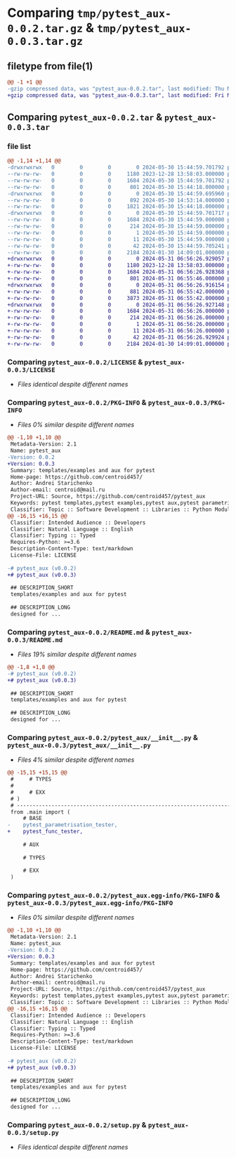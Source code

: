 # Comparing `tmp/pytest_aux-0.0.2.tar.gz` & `tmp/pytest_aux-0.0.3.tar.gz`

## filetype from file(1)

```diff
@@ -1 +1 @@
-gzip compressed data, was "pytest_aux-0.0.2.tar", last modified: Thu May 30 15:44:59 2024, max compression
+gzip compressed data, was "pytest_aux-0.0.3.tar", last modified: Fri May 31 06:56:26 2024, max compression
```

## Comparing `pytest_aux-0.0.2.tar` & `pytest_aux-0.0.3.tar`

### file list

```diff
@@ -1,14 +1,14 @@
-drwxrwxrwx   0        0        0        0 2024-05-30 15:44:59.701792 pytest_aux-0.0.2/
--rw-rw-rw-   0        0        0     1180 2023-12-28 13:58:03.000000 pytest_aux-0.0.2/LICENSE
--rw-rw-rw-   0        0        0     1684 2024-05-30 15:44:59.701792 pytest_aux-0.0.2/PKG-INFO
--rw-rw-rw-   0        0        0      801 2024-05-30 15:44:18.000000 pytest_aux-0.0.2/README.md
-drwxrwxrwx   0        0        0        0 2024-05-30 15:44:59.695960 pytest_aux-0.0.2/pytest_aux/
--rw-rw-rw-   0        0        0      892 2024-05-30 14:53:14.000000 pytest_aux-0.0.2/pytest_aux/__init__.py
--rw-rw-rw-   0        0        0     1821 2024-05-30 15:44:18.000000 pytest_aux-0.0.2/pytest_aux/main.py
-drwxrwxrwx   0        0        0        0 2024-05-30 15:44:59.701717 pytest_aux-0.0.2/pytest_aux.egg-info/
--rw-rw-rw-   0        0        0     1684 2024-05-30 15:44:59.000000 pytest_aux-0.0.2/pytest_aux.egg-info/PKG-INFO
--rw-rw-rw-   0        0        0      214 2024-05-30 15:44:59.000000 pytest_aux-0.0.2/pytest_aux.egg-info/SOURCES.txt
--rw-rw-rw-   0        0        0        1 2024-05-30 15:44:59.000000 pytest_aux-0.0.2/pytest_aux.egg-info/dependency_links.txt
--rw-rw-rw-   0        0        0       11 2024-05-30 15:44:59.000000 pytest_aux-0.0.2/pytest_aux.egg-info/top_level.txt
--rw-rw-rw-   0        0        0       42 2024-05-30 15:44:59.705241 pytest_aux-0.0.2/setup.cfg
--rw-rw-rw-   0        0        0     2184 2024-01-30 14:09:01.000000 pytest_aux-0.0.2/setup.py
+drwxrwxrwx   0        0        0        0 2024-05-31 06:56:26.929057 pytest_aux-0.0.3/
+-rw-rw-rw-   0        0        0     1180 2023-12-28 13:58:03.000000 pytest_aux-0.0.3/LICENSE
+-rw-rw-rw-   0        0        0     1684 2024-05-31 06:56:26.928368 pytest_aux-0.0.3/PKG-INFO
+-rw-rw-rw-   0        0        0      801 2024-05-31 06:55:46.000000 pytest_aux-0.0.3/README.md
+drwxrwxrwx   0        0        0        0 2024-05-31 06:56:26.916154 pytest_aux-0.0.3/pytest_aux/
+-rw-rw-rw-   0        0        0      881 2024-05-31 06:55:42.000000 pytest_aux-0.0.3/pytest_aux/__init__.py
+-rw-rw-rw-   0        0        0     3873 2024-05-31 06:55:42.000000 pytest_aux-0.0.3/pytest_aux/main.py
+drwxrwxrwx   0        0        0        0 2024-05-31 06:56:26.927148 pytest_aux-0.0.3/pytest_aux.egg-info/
+-rw-rw-rw-   0        0        0     1684 2024-05-31 06:56:26.000000 pytest_aux-0.0.3/pytest_aux.egg-info/PKG-INFO
+-rw-rw-rw-   0        0        0      214 2024-05-31 06:56:26.000000 pytest_aux-0.0.3/pytest_aux.egg-info/SOURCES.txt
+-rw-rw-rw-   0        0        0        1 2024-05-31 06:56:26.000000 pytest_aux-0.0.3/pytest_aux.egg-info/dependency_links.txt
+-rw-rw-rw-   0        0        0       11 2024-05-31 06:56:26.000000 pytest_aux-0.0.3/pytest_aux.egg-info/top_level.txt
+-rw-rw-rw-   0        0        0       42 2024-05-31 06:56:26.929924 pytest_aux-0.0.3/setup.cfg
+-rw-rw-rw-   0        0        0     2184 2024-01-30 14:09:01.000000 pytest_aux-0.0.3/setup.py
```

### Comparing `pytest_aux-0.0.2/LICENSE` & `pytest_aux-0.0.3/LICENSE`

 * *Files identical despite different names*

### Comparing `pytest_aux-0.0.2/PKG-INFO` & `pytest_aux-0.0.3/PKG-INFO`

 * *Files 0% similar despite different names*

```diff
@@ -1,10 +1,10 @@
 Metadata-Version: 2.1
 Name: pytest_aux
-Version: 0.0.2
+Version: 0.0.3
 Summary: templates/examples and aux for pytest
 Home-page: https://github.com/centroid457/
 Author: Andrei Starichenko
 Author-email: centroid@mail.ru
 Project-URL: Source, https://github.com/centroid457/pytest_aux
 Keywords: pytest templates,pytest examples,pytest aux,pytest parametrisation
 Classifier: Topic :: Software Development :: Libraries :: Python Modules
@@ -16,15 +16,15 @@
 Classifier: Intended Audience :: Developers
 Classifier: Natural Language :: English
 Classifier: Typing :: Typed
 Requires-Python: >=3.6
 Description-Content-Type: text/markdown
 License-File: LICENSE
 
-# pytest_aux (v0.0.2)
+# pytest_aux (v0.0.3)
 
 ## DESCRIPTION_SHORT
 templates/examples and aux for pytest
 
 ## DESCRIPTION_LONG
 designed for ...
```

### Comparing `pytest_aux-0.0.2/README.md` & `pytest_aux-0.0.3/README.md`

 * *Files 19% similar despite different names*

```diff
@@ -1,8 +1,8 @@
-# pytest_aux (v0.0.2)
+# pytest_aux (v0.0.3)
 
 ## DESCRIPTION_SHORT
 templates/examples and aux for pytest
 
 ## DESCRIPTION_LONG
 designed for ...
```

### Comparing `pytest_aux-0.0.2/pytest_aux/__init__.py` & `pytest_aux-0.0.3/pytest_aux/__init__.py`

 * *Files 4% similar despite different names*

```diff
@@ -15,15 +15,15 @@
 #     # TYPES
 #
 #     # EXX
 # )
 # ---------------------------------------------------------------------------------------------------------------------
 from .main import (
     # BASE
-    pytest_parametrisation_tester,
+    pytest_func_tester,
 
     # AUX
 
     # TYPES
 
     # EXX
 )
```

### Comparing `pytest_aux-0.0.2/pytest_aux.egg-info/PKG-INFO` & `pytest_aux-0.0.3/pytest_aux.egg-info/PKG-INFO`

 * *Files 0% similar despite different names*

```diff
@@ -1,10 +1,10 @@
 Metadata-Version: 2.1
 Name: pytest_aux
-Version: 0.0.2
+Version: 0.0.3
 Summary: templates/examples and aux for pytest
 Home-page: https://github.com/centroid457/
 Author: Andrei Starichenko
 Author-email: centroid@mail.ru
 Project-URL: Source, https://github.com/centroid457/pytest_aux
 Keywords: pytest templates,pytest examples,pytest aux,pytest parametrisation
 Classifier: Topic :: Software Development :: Libraries :: Python Modules
@@ -16,15 +16,15 @@
 Classifier: Intended Audience :: Developers
 Classifier: Natural Language :: English
 Classifier: Typing :: Typed
 Requires-Python: >=3.6
 Description-Content-Type: text/markdown
 License-File: LICENSE
 
-# pytest_aux (v0.0.2)
+# pytest_aux (v0.0.3)
 
 ## DESCRIPTION_SHORT
 templates/examples and aux for pytest
 
 ## DESCRIPTION_LONG
 designed for ...
```

### Comparing `pytest_aux-0.0.2/setup.py` & `pytest_aux-0.0.3/setup.py`

 * *Files identical despite different names*

